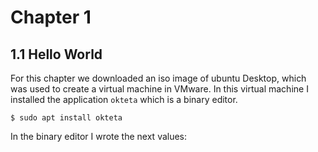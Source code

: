 # Chapter 1
## 1.1 Hello World

For this chapter we downloaded an iso image of ubuntu Desktop, which was used to create a virtual machine in VMware. In this virtual machine I installed the application `okteta` which is a binary editor. 
```
$ sudo apt install okteta
```
In the binary editor I wrote the next values:
